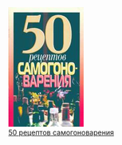 ![](50%20рецептов%20самогоноварения.jpg)  
[50 рецептов самогоноварения](50%20рецептов%20самогоноварения.md)
